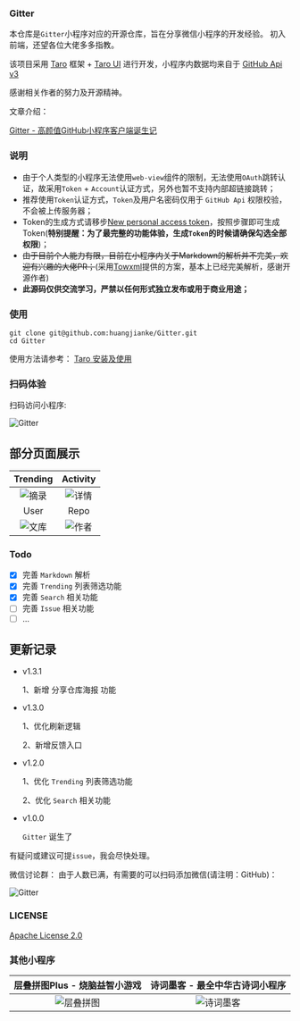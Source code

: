 ### Gitter
本仓库是`Gitter`小程序对应的开源仓库，旨在分享微信小程序的开发经验。
初入前端，还望各位大佬多多指教。

该项目采用 [Taro](https://taro.aotu.io/) 框架 + [Taro UI](https://taro-ui.aotu.io) 进行开发，小程序内数据均来自于 [GitHub Api v3](https://developer.github.com/v3/)


感谢相关作者的努力及开源精神。

文章介绍：

[Gitter - 高颜值GitHub小程序客户端诞生记](https://juejin.im/post/5c4c738ce51d4525211c129b)

### 说明

- 由于个人类型的小程序无法使用`web-view`组件的限制，无法使用`OAuth`跳转认证，故采用`Token` + `Account`认证方式，另外也暂不支持内部超链接跳转；
- 推荐使用`Token`认证方式，`Token`及用户名密码仅用于 `GitHub Api` 权限校验，不会被上传服务器；
- Token的生成方式请移步[New personal access token](https://github.com/settings/tokens/new)，按照步骤即可生成Token(**特别提醒：为了最完整的功能体验，生成`Token`的时候请确保勾选全部权限**)；
- ~~由于目前个人能力有限，目前在小程序内关于Markdown的解析并不完美，欢迎有兴趣的大佬PR；~~(采用[Towxml](https://github.com/sbfkcel/towxml)提供的方案，基本上已经完美解析，感谢开源作者)
- **此源码仅供交流学习，严禁以任何形式独立发布或用于商业用途；**

### 使用

``` 
git clone git@github.com:huangjianke/Gitter.git
cd Gitter
```
使用方法请参考：
[Taro 安装及使用](https://nervjs.github.io/taro/docs/GETTING-STARTED.html)

### 扫码体验

扫码访问小程序:

![Gitter](https://raw.githubusercontent.com/huangjianke/Gitter/master/images/code.png)

## 部分页面展示
|Trending|Activity|
| :---: | :---: |
|![摘录](https://raw.githubusercontent.com/huangjianke/Gitter/master/images/img00.png) | ![详情](https://raw.githubusercontent.com/huangjianke/Gitter/master/images/img01.png)|
|User|Repo|
|![文库](https://raw.githubusercontent.com/huangjianke/Gitter/master/images/img02.png) | ![作者](https://raw.githubusercontent.com/huangjianke/Gitter/master/images/img03.png)|

### Todo

- [x] 完善 `Markdown` 解析
- [x] 完善 `Trending` 列表筛选功能
- [x] 完善 `Search` 相关功能
- [ ] 完善 `Issue` 相关功能
- [ ] ...

## 更新记录

- v1.3.1

  1、新增 分享仓库海报 功能
 
- v1.3.0

  1、优化刷新逻辑
  
  2、新增反馈入口
  
- v1.2.0

  1、优化 `Trending` 列表筛选功能
  
  2、优化 `Search` 相关功能
  
- v1.0.0

  `Gitter` 诞生了


有疑问或建议可提`issue`，我会尽快处理。

微信讨论群：
由于人数已满，有需要的可以扫码添加微信(请注明：GitHub)：


![Gitter](https://raw.githubusercontent.com/huangjianke/Gitter/master/images/WeChat.png)


### LICENSE

[Apache License 2.0](./LICENSE)


### 其他小程序

|层叠拼图Plus - 烧脑益智小游戏|诗词墨客 - 最全中华古诗词小程序|
| :---: | :---: |
|![层叠拼图](https://user-images.githubusercontent.com/8692455/64031830-cf3fed80-cb7b-11e9-96cd-49f402427174.png)|![诗词墨客](https://raw.githubusercontent.com/huangjianke/weapp-poem/master/images/code.png)|
